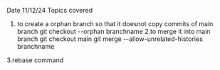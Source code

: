 Date 11/12/24
Topics covered
1. to create a orphan branch so that it doesnot copy commits of main branch
git checkout --orphan branchname
2.to merge it into main branch
git checkout main
git merge --allow-unrelated-histories branchname

3.rebase command
